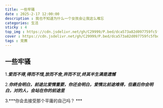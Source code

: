 ```yaml
---
title: 一些牢骚
date : 2025-2-17 12:00:00
description : 我也不知道为什么一个女孩会让我这么难忘
categories: 生活
sticky : 4
top_img : https://cdn.jsdelivr.net/gh/C29999/P.bed/dca573a82d097759fc5fbd777dc002ac.png
cover : https://cdn.jsdelivr.net/gh/C29999/P.bed/dca573a82d097759fc5fbd777dc002ac.png
tags : 竞赛
---
```


## 一些牢骚

1.***爱而不得,得而不惜,放而不舍,弃而不甘,终其半生满是遗憾***

2.***你终会明白，前途比爱情重要，你还会明白，爱情比前途难得，但最后你会明白，对的人，会站在你的前途里***

3.***你会去接受那个平庸的自己吗？ ***
